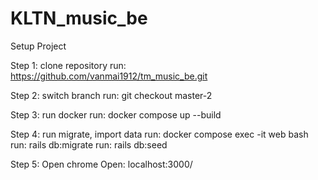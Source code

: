 # KLTN_music_be

Setup Project

Step 1: clone repository
run: https://github.com/vanmai1912/tm_music_be.git

Step 2: switch branch
run: git checkout master-2

Step 3: run docker 
run: docker compose up --build

Step 4: run migrate, import data
run: docker compose exec -it web bash
run: rails db:migrate
run: rails db:seed 

Step 5: Open chrome
Open: localhost:3000/
